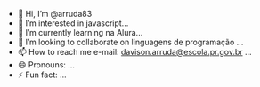 - 👋 Hi, I’m @arruda83
- 👀 I’m interested in javascript...
- 🌱 I’m currently learning na Alura...
- 💞️ I’m looking to collaborate on linguagens de programação ...
- 📫 How to reach me e-mail: davison.arruda@escola.pr.gov.br ...
- 😄 Pronouns: ...
- ⚡ Fun fact: ...

<!---
arruda83/arruda83 is a ✨ special ✨ repository because its `README.md` (this file) appears on your GitHub profile.
You can click the Preview link to take a look at your changes.
--->
